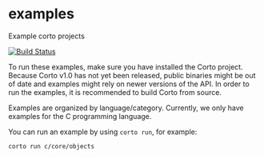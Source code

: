 # examples
Example corto projects

[![Build Status](https://travis-ci.org/cortoproject/examples.svg?branch=master)](https://travis-ci.org/cortoproject/examples)

To run these examples, make sure you have installed the Corto project. Because Corto v1.0 has not yet been released, public binaries might be out of date and examples might rely on newer versions of the API. In order to run the examples, it is recommended to build Corto from source.

Examples are organized by language/category. Currently, we only have examples for the C programming language.

You can run an example by using `corto run`, for example:

```
corto run c/core/objects
```
